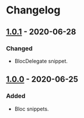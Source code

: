 # Changelog

## [1.0.1] - 2020-06-28

### Changed

- BlocDelegate snippet.

## [1.0.0] - 2020-06-25

### Added

- Bloc snippets.

[1.0.1]: https://github.com/zepfietje/vscode-bloc-snippets/releases/tag/1.0.1
[1.0.0]: https://github.com/zepfietje/vscode-bloc-snippets/releases/tag/1.0.0
